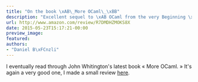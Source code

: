 ```yaml
---
title: "On the book \xAB\_More OCaml\_\xBB"
description: "Excellent sequel to \xAB OCaml from the very Beginning \xBB"
url: http://www.amazon.com/review/R7DMDHZMOKS8X
date: 2015-05-23T15:17:21-00:00
preview_image:
featured:
authors:
- "Daniel B\xFCnzli"
---
```


<p>I eventually read through John Whitington's latest book &laquo;&nbsp;More OCaml.&nbsp;&raquo; It's again a very good one, I made a small review <a href="http://www.amazon.com/review/R7DMDHZMOKS8X">here</a>.</p>
